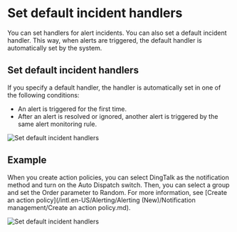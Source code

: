 # Set default incident handlers

You can set handlers for alert incidents. You can also set a default incident handler. This way, when alerts are triggered, the default handler is automatically set by the system.

## Set default incident handlers

If you specify a default handler, the handler is automatically set in one of the following conditions:

-   An alert is triggered for the first time.
-   After an alert is resolved or ignored, another alert is triggered by the same alert monitoring rule.

![Set default incident handlers](https://static-aliyun-doc.oss-accelerate.aliyuncs.com/assets/img/en-US/1539872261/p264452.png)

## Example

When you create action policies, you can select DingTalk as the notification method and turn on the Auto Dispatch switch. Then, you can select a group and set the Order parameter to Random. For more information, see [Create an action policy](/intl.en-US/Alerting/Alerting (New)/Notification management/Create an action policy.md).

![Set default incident handlers](https://static-aliyun-doc.oss-accelerate.aliyuncs.com/assets/img/en-US/7331172261/p264560.png)

